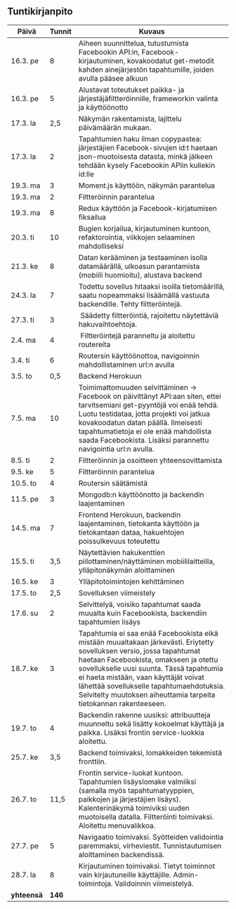 ## Tuntikirjanpito

| Päivä        | Tunnit           | Kuvaus  |
| ------------- |-------------| -----|
| 16.3. pe      |  8 | Aiheen suunnittelua, tutustumista Facebookin API:in, Facebook-kirjautuminen, kovakoodatut get-metodit kahden ainejärjestön tapahtumille, joiden avulla pääsee alkuun |
| 16.3. pe	|  5 | Alustavat toteutukset paikka- ja järjestäjäfiltteröinnille, frameworkin valinta ja käyttöönotto	|
| 17.3. la | 2,5 | Näkymän rakentamista, lajittelu päivämäärän mukaan. |
| 17.3. la | 2 | Tapahtumien haku ilman copypastea: järjestäjien Facebook-sivujen id:t haetaan json-muotoisesta datasta, minkä jälkeen tehdään kysely Facebookin APIin kullekin id:lle |
| 19.3. ma | 3 | Moment.js käyttöön, näkymän parantelua |
| 19.3. ma | 2 | Filtteröinnin parantelua |
| 19.3. ma | 8 | Redux käyttöön ja Facebook-kirjatumisen fiksailua |
| 20.3. ti | 10 | Bugien korjailua, kirjautuminen kuntoon, refaktorointia, viikkojen selaaminen mahdolliseksi |
| 21.3. ke | 8 | Datan kerääminen ja testaaminen isolla datamäärällä, ulkoasun parantamista (mobiili huomioitu), alustava backend | 
| 24.3. la | 7 | Todettu sovellus hitaaksi isoilla tietomäärillä, saatu nopeammaksi lisäämällä vastuuta backendille. Tehty filtteröintejä. |
| 27.3. ti | 3 | Säädetty filtteröintiä, rajoitettu näytettäviä hakuvaihtoehtoja.
| 2.4. ma | 4 | Filtteröintejä paranneltu ja aloitettu routereita
| 3.4. ti | 6 | Routersin käyttöönottoa, navigoinnin mahdollistaminen url:n avulla |
| 3.5. to | 0,5 | Backend Herokuun |
| 7.5. ma | 10 | Toimimattomuuden selvittäminen -> Facebook on päivittänyt API:aan siten, ettei tarvitsemiani get-pyyntöjä voi enää tehdä. Luotu testidataa, jotta projekti voi jatkua kovakoodatun datan päällä. Ilmeisesti tapahtumatietoja ei ole enää mahdollista saada Facebookista. Lisäksi parannettu navigointia url:n avulla.  | 
| 8.5. ti | 2 | Filtteröinnin ja osoitteen yhteensovittamista |
| 9.5. ke | 5 | Filtteröinnin parantelua |
| 10.5. to | 4 | Routersin säätämistä |
| 11.5. pe | 3 | Mongodb:n käyttöönotto ja backendin laajentaminen |
| 14.5. ma | 7 | Frontend Herokuun, backendin laajentaminen, tietokanta käyttöön ja tietokantaan dataa, hakuehtojen poissulkevuus toteutettu
| 15.5. ti | 3,5 | Näytettävien hakukenttien piilottaminen/näyttäminen mobiililaitteilla, ylläpitonäkymän aloittaminen |
| 16.5. ke | 3 | Ylläpitotoimintojen kehittäminen |
| 17.5. to | 2,5 | Sovelluksen viimeistely |
| 17.6. su | 2 | Selvittelyä, voisiko tapahtumat saada muualta kuin Facebookista, backendiin tapahtumien lisäys |
| 18.7. ke | 3 | Tapahtumia ei saa enää Facebookista eikä mistään muualtakaan järkevästi. Eriytetty sovelluksen versio, jossa tapahtumat haetaan Facebookista, omakseen ja otettu sovellukselle  uusi suunta. Tässä tapahtumia ei haeta mistään, vaan käyttäjät voivat lähettää sovellukselle tapahtumaehdotuksia. Selvitelty muutoksen aiheuttamia tarpeita tietokannan rakenteeseen. |
| 19.7. to | 4 | Backendin rakenne uusiksi: attribuutteja muunneltu sekä lisätty kokoelmat käyttäjä ja paikka. Lisäksi frontin service-luokkia aloitettu. |
| 25.7. ke | 3,5 | Backend toimivaksi, lomakkeiden tekemistä fronttiin. |
| 26.7. to | 11,5 | Frontin service-luokat kuntoon. Tapahtumien lisäyslomake valmiiksi (samalla myös tapahtumatyyppien, paikkojen ja järjestäjien lisäys). Kalenterinäkymä toimiviksi uuden muotoisella datalla. Filtteröinti toimivaksi. Aloitettu menuvalikkoa.
| 27.7. pe | 5 | Navigaatio toimivaksi. Syötteiden validointia paremmaksi, virheviestit. Tunnistautumisen aloittaminen backendissä.  |
| 28.7. la | 8 | Kirjautuminen toimivaksi. Tietyt toiminnot vain kirjautuneille käyttäjille. Admin-toimintoja. Validoinnin viimeistelyä.
| **yhteensä** | **146** |
